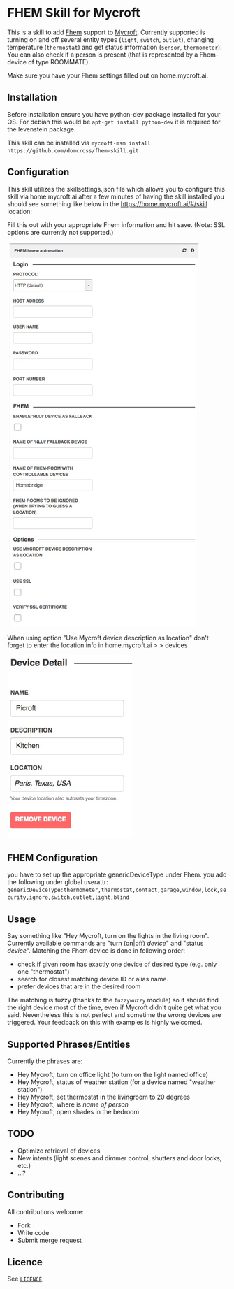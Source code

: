 # FHEM Skill for Mycroft
This is a skill to add [Fhem](https://fhem.de) support to
[Mycroft](https://mycroft.ai). Currently supported is turning on and off several entity types (`light`, `switch`, `outlet`), changing temperature (`thermostat`) and get status information (`sensor`, `thermometer`). You can also check if a person is present (that is represented by a Fhem-device of type ROOMMATE).

Make sure you have your Fhem settings filled out on home.mycroft.ai.

## Installation
Before installation ensure you have python-dev package installed for your OS.  For debian this would be `apt-get install python-dev` it is required for the levenstein package.

This skill can be installed via `mycroft-msm install https://github.com/domcross/fhem-skill.git`

## Configuration
This skill utilizes the skillsettings.json file which allows you to configure this skill via home.mycroft.ai after a few minutes of having the skill installed you should see something like below in the https://home.mycroft.ai/#/skill location:

Fill this out with your appropriate Fhem information and hit save.
(Note: SSL options are currently not supported.)

![Screenshot](skill-settings.jpg?raw=true)


When using option "Use Mycroft device description as location" don't forget to enter the location info in home.mycroft.ai > <username> > devices

![Screenshot](device-info.jpg?raw=true)

## FHEM Configuration
you have to set up the appropriate genericDeviceType under Fhem. you add the following under global userattr:
`genericDeviceType:thermometer,thermostat,contact,garage,window,lock,security,ignore,switch,outlet,light,blind`


## Usage
Say something like "Hey Mycroft, turn on the lights in the living room". Currently available commands are "turn (on|off) *device*" and "status *device*".
Matching the Fhem device is done in following order:
* check if given room has exactly one device of desired type (e.g. only one "thermostat")
* search for closest matching device ID or alias name.
* prefer devices that are in the desired room

The matching is fuzzy (thanks to the `fuzzywuzzy` module) so it should find the right device most of the time, even if Mycroft didn't quite get what you said.
Nevertheless this is not perfect and sometime the wrong devices are triggered. Your feedback on this with examples is highly welcomed.

## Supported Phrases/Entities
Currently the phrases are:
* Hey Mycroft, turn on office light  (to turn on the light named office)
* Hey Mycroft, status of weather station (for a device named "weather station")
* Hey Mycroft, set thermostat in the livingroom to 20 degrees
* Hey Mycroft, where is *name of person*
* Hey Mycroft, open shades in the bedroom

## TODO
 * Optimize retrieval of devices
 * New intents (light scenes and dimmer control, shutters and door locks, etc.)
 * ...?

## Contributing
All contributions welcome:
 * Fork
 * Write code
 * Submit merge request

## Licence
See [`LICENCE`](https://apache.org/licenses/LICENSE-2.0).
